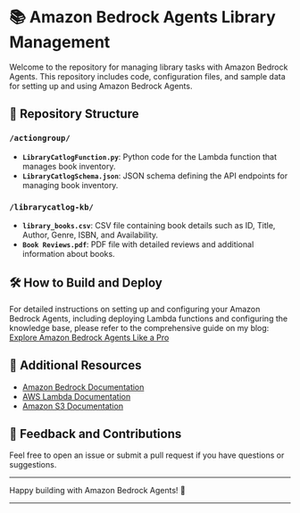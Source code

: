 # 📚 Amazon Bedrock Agents Library Management

Welcome to the repository for managing library tasks with Amazon Bedrock Agents. This repository includes code, configuration files, and sample data for setting up and using Amazon Bedrock Agents.

## 📂 Repository Structure

### `/actiongroup/`
- **`LibraryCatlogFunction.py`**: Python code for the Lambda function that manages book inventory.
- **`LibraryCatlogSchema.json`**: JSON schema defining the API endpoints for managing book inventory.

### `/librarycatlog-kb/`
- **`library_books.csv`**: CSV file containing book details such as ID, Title, Author, Genre, ISBN, and Availability.
- **`Book Reviews.pdf`**: PDF file with detailed reviews and additional information about books.

## 🛠️ How to Build and Deploy

For detailed instructions on setting up and configuring your Amazon Bedrock Agents, including deploying Lambda functions and configuring the knowledge base, please refer to the comprehensive guide on my blog: [Explore Amazon Bedrock Agents Like a Pro](#)

## 📜 Additional Resources

- [Amazon Bedrock Documentation](https://docs.aws.amazon.com/bedrock)
- [AWS Lambda Documentation](https://docs.aws.amazon.com/lambda)
- [Amazon S3 Documentation](https://docs.aws.amazon.com/s3)

## 💬 Feedback and Contributions

Feel free to open an issue or submit a pull request if you have questions or suggestions.

---

Happy building with Amazon Bedrock Agents! 🚀

---
